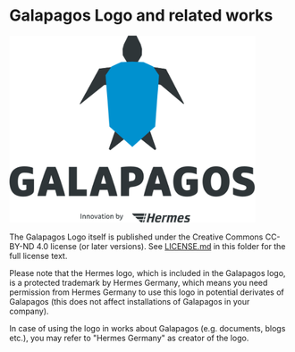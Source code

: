 # Galapagos Logo and related works

<img alt="Galapagos Logo" src="./logo.svg" width="440" height="335">

The Galapagos Logo itself is published under the Creative Commons CC-BY-ND 4.0 license (or later versions). See
[LICENSE.md](LICENSE.md) in this folder for the full license text.

Please note that the Hermes logo, which is included in the Galapagos logo, is a protected trademark by Hermes Germany,
which means you need permission from Hermes Germany to use this logo in potential derivates of Galapagos (this does not
affect installations of Galapagos in your company).

In case of using the logo in works about Galapagos (e.g. documents, blogs etc.), you may refer to "Hermes Germany" as
creator of the logo.

